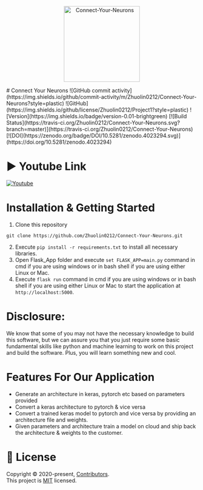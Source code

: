 <p align="center">
  <img
    width="200"
    src="https://raw.githubusercontent.com/Zhuolin0212/Connect-Your-Neurons/master/logo%20(2).png"
    alt="Connect-Your-Neurons"
  />
</p>
# Connect Your Neurons
![GitHub commit activity](https://img.shields.io/github/commit-activity/m/Zhuolin0212/Connect-Your-Neurons?style=plastic)
![GitHub](https://img.shields.io/github/license/Zhuolin0212/Project1?style=plastic)
![Version](https://img.shields.io/badge/version-0.01-brightgreen) 
[![Build Status](https://travis-ci.org/Zhuolin0212/Connect-Your-Neurons.svg?branch=master)](https://travis-ci.org/Zhuolin0212/Connect-Your-Neurons)
[![DOI](https://zenodo.org/badge/DOI/10.5281/zenodo.4023294.svg)](https://doi.org/10.5281/zenodo.4023294)

# ▶</strong> Youtube Link
[![Youtube](http://img.youtube.com/vi/H0h6bSO6XEI/0.jpg)](http://www.youtube.com/watch?v=H0h6bSO6XEI "111")

# Installation & Getting Started
1) Clone this repository
```
git clone https://github.com/Zhuolin0212/Connect-Your-Neurons.git
```
2) Execute ```pip install -r requirements.txt``` to install all necessary libraries.
3) Open Flask_App folder and execute ```set FLASK_APP=main.py``` command in cmd if you are using windows or in bash shell if you are using either Linux or Mac.
4) Execute ```flask run``` command in cmd if you are using windows or in bash shell if you are using either Linux or Mac to start the application at ```http://localhost:5000```.

# Disclosure:

We know that some of you may not have the necessary knowledge to build this software, but we can assure you that you just require some basic fundamental skills like python and machine learning to work on this project and build the software. Plus, you will learn something new and cool.

# Features For Our Application
- Generate an architecture in keras, pytorch etc based on parameters provided
- Convert a keras architecture to pytorch & vice versa
- Convert a trained keras model to pytorch and vice versa by providing an architecture file and weights.
- Given parameters and architecture train a model on cloud and ship back the architecture & weights to the customer.
# 📝 License
Copyright © 2020-present, [Contributors](https://github.com/Zhuolin0212/Connect-Your-Neurons/graphs/contributors).<br>
This project is [MIT](https://github.com/Zhuolin0212/Connect-Your-Neurons/blob/master/LICENSE) licensed.
